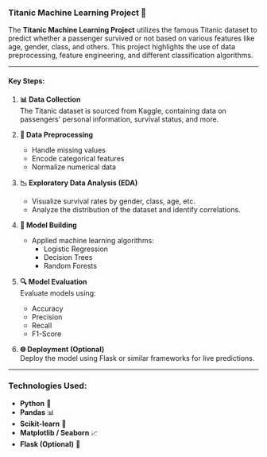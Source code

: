 ### **Titanic Machine Learning Project** 🚢

The **Titanic Machine Learning Project** utilizes the famous Titanic dataset to predict whether a passenger survived or not based on various features like age, gender, class, and others. This project highlights the use of data preprocessing, feature engineering, and different classification algorithms.

---

#### **Key Steps:**

1. **📊 Data Collection**  
   The Titanic dataset is sourced from Kaggle, containing data on passengers' personal information, survival status, and more.

2. **🔧 Data Preprocessing**  
   - Handle missing values  
   - Encode categorical features  
   - Normalize numerical data

3. **📉 Exploratory Data Analysis (EDA)**  
   - Visualize survival rates by gender, class, age, etc.  
   - Analyze the distribution of the dataset and identify correlations.

4. **🧠 Model Building**  
   - Applied machine learning algorithms:  
     - Logistic Regression  
     - Decision Trees  
     - Random Forests

5. **🔍 Model Evaluation**  
   Evaluate models using:
   - Accuracy  
   - Precision  
   - Recall  
   - F1-Score

6. **🌐 Deployment (Optional)**  
   Deploy the model using Flask or similar frameworks for live predictions.

---

### **Technologies Used:**

- **Python** 🐍  
- **Pandas** 📊  
- **Scikit-learn** 🔬  
- **Matplotlib / Seaborn** 📈  
- **Flask (Optional)** 🚀


